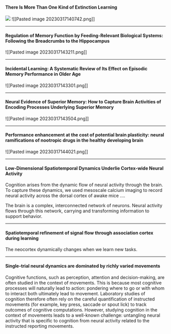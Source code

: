 #### There Is More Than One Kind of Extinction Learning
[![](https://loop.frontiersin.org/images/profile/277090/24)](https://www.frontiersin.org/people/u/277090)
![[Pasted image 20230317140742.png]]

---

#### Regulation of Memory Function by Feeding-Relevant Biological Systems: Following the Breadcrumbs to the Hippocampus
![[Pasted image 20230317143211.png]]

---

#### Incidental Learning: A Systematic Review of Its Effect on Episodic Memory Performance in Older Age

![[Pasted image 20230317143301.png]]

---

#### Neural Evidence of Superior Memory: How to Capture Brain Activities of Encoding Processes Underlying Superior Memory

![[Pasted image 20230317143504.png]]


---

#### Performance enhancement at the cost of potential brain plasticity: neural ramifications of nootropic drugs in the healthy developing brain

![[Pasted image 20230317144021.png]]

---

#### Low-Dimensional Spatiotemporal Dynamics Underlie Cortex-wide Neural Activity

Cognition arises from the dynamic flow of neural activity through the brain. To capture these dynamics, we used mesoscale calcium imaging to record neural activity across the dorsal cortex of awake mice ....

The brain is a complex, interconnected network of neurons. Neural activity flows through this network, carrying and transforming information to support behavior.

---

#### Spatiotemporal refinement of signal flow through association cortex during learning

The neocortex dynamically changes when we learn new tasks.

---

#### Single-trial neural dynamics are dominated by richly varied movements

Cognitive functions, such as perception, attention and decision-making, are often studied in the context of movements. This is because most cognitive processes will naturally lead to action: pondering where to go or with whom to interact both ultimately lead to movement. Laboratory studies of cognition therefore often rely on the careful quantification of instructed movements (for example, key press, saccade or spout lick) to track outcomes of cognitive computations. However, studying cognition in the context of movements leads to a well-known challenge: untangling neural activity that is specific to cognition from neural activity related to the instructed reporting movements.


